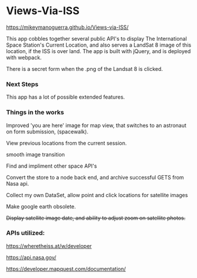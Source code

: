# Views-Via-ISS

https://mikeymanoguerra.github.io/Views-via-ISS/

This app cobbles together several public API's to display The International Space Station's Current Location, and also serves a LandSat 8 image of this location, if the ISS is over land.  The app is built with jQuery, and is deployed with webpack.

There is a secret form when the .png of the Landsat 8 is clicked. 

### Next Steps

This app has a lot of possible extended features.

### Things in the works 

Improved 'you are here' image for map view, that switches to an astronaut on form submission, (spacewalk).

View previous locations from the current session.

smooth image transition

Find and impliment other space API's

Convert the store to a node back end, and archive  successful GETS from Nasa api.

Collect my own DataSet, allow point and click locations for satellite images

Make google earth obsolete.

~~Display satellite image date, and ability to adjust zoom on satellite photos.~~




### APIs utilized: 

https://wheretheiss.at/w/developer

https://api.nasa.gov/

https://developer.mapquest.com/documentation/


 
